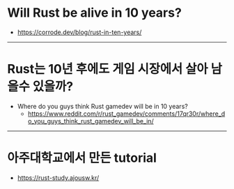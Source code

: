 # Will Rust be alive in 10 years?
- https://corrode.dev/blog/rust-in-ten-years/

<hr>

# Rust는 10년 후에도 게임 시장에서 살아 남을수 있을까?
- Where do you guys think Rust gamedev will be in 10 years? 
  - https://www.reddit.com/r/rust_gamedev/comments/17qr30r/where_do_you_guys_think_rust_gamedev_will_be_in/

<hr>

# 아주대학교에서 만든 tutorial
- https://rust-study.ajousw.kr/

